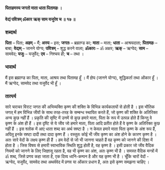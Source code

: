 #### पिताहमस्य जगतो माता धाता पितामहः ।
#### वेद्यं पवित्रम् ॐकार ऋक् साम यजुरेव च ॥ १७ ॥

### शब्दार्थ

**पिता** – पिता; **अहम्** – मैं; **अस्य** – इस; **जगतः** – ब्रह्माण्ड का; **माता** – माता; **धाता** – आश्रयदाता; **पितामहः** – बाबा; **वेद्यम्** – जानने योग्य; **पवित्रम्** – शुद्ध करने वाला; **ॐकारः** – ॐ अक्षर; **ऋक्** – ऋग्वेद; **साम** – सामवेद; **यजुः** – यजुर्वेद; **एव** – निश्चय ही; **च** – तथा ।

### भावार्थ

मैं इस ब्रह्माण्ड का पिता, माता, आश्रय तथा पितामह हूँ । मैं ज्ञेय (जानने योग्य), शुद्धिकर्ता तथा ओंकार हूँ । मैं ऋग्वेद, सामवेद तथा यजुर्वेद भी हूँ ।

### तात्पर्य

सारे चराचर विराट जगत की अभिव्यक्ति कृष्ण की शक्ति के विभिन्न कार्यकलापों से होती है । इस भौतिक जगत् में हम विभिन्न जीवों के साथ तरह-तरह के सम्बन्ध स्थापित करते हैं, जो कृष्ण की शक्ति के अतिरिक्त अन्य कुछ नहीं हैं । प्रकृति की सृष्टि में उनमें से कुछ हमारे माता, पिता के रूप में उत्पन्न होते हैं किन्तु वे कृष्ण के अंश ही हैं । इस दृष्टि से ये जीव जो हमारे माता, पिता आदि प्रतीत होते हैं वे कृष्ण के अतिरिक्त कुछ नहीं हैं । इस श्लोक में आए धाता शब्द का अर्थ स्रष्टा है । न केवल हमारे माता पिता कृष्ण के अंश रूप हैं, अपितु इनके स्रष्टा दादी तथा दादा कृष्ण हैं । वस्तुतः कोई भी जीव कृष्ण का अंश होने के कारण कृष्ण है । अतः सारे वेदों के लक्ष्य कृष्ण ही हैं । हम वेदों से जो भी जानना चाहते हैं वह कृष्ण को जानने की दिशा में होता है । जिस विषय से हमारी स्वाभाविक स्थिति शुद्ध होती है, वह कृष्ण है । इसी प्रकार जो जीव वैदिक नियमों को जानने के लिए जिज्ञासु रहता है, वह भी कृष्ण का अंश, अतः कृष्ण भी है । समस्त वैदिक मन्त्रों में ॐ शब्द, जिसे प्रणव कहा जाता है, एक दिव्य ध्वनि-कम्पन है और यह कृष्ण भी है । चूँकि चारों वेदों - ऋग्वेद, यजुर्वेद, सामवेद तथा अथर्ववेद में प्रणव या ओंकार प्रधान है, अतः इसे कृष्ण समझना चाहिए ।